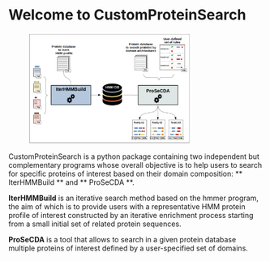 # Welcome to CustomProteinSearch
<figure>
    <img src="docs/img/cusprose_scheme.png"
      alt="Overview of the CusProSe package functionalities"
      width=75%>
</figure>

CustomProteinSearch is a python package containing two independent but complementary programs whose overall objective is to help users to search for specific proteins of interest based on their domain composition: ** IterHMMBuild ** and ** ProSeCDA **.

<b>IterHMMBuild</b> is an iterative search method based on the hmmer program, the aim of which is to provide users with a representative HMM protein profile of interest constructed by an iterative enrichment process starting from a small initial set of related protein sequences.

<b>ProSeCDA</b> is a tool that allows to search in a given protein database multiple proteins of interest defined by a user-specified set of domains.
